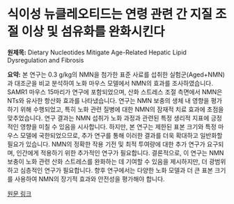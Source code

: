 # 식이성 뉴클레오티드는 연령 관련 간 지질 조절 이상 및 섬유화를 완화시킨다

**원제목:** Dietary Nucleotides Mitigate Age-Related Hepatic Lipid Dysregulation and Fibrosis

**요약:** 본 연구는 0.3 g/kg의 NMN을 첨가한 표준 사료를 섭취한 실험군(Aged+NMN)과 대조군을 비교 분석하여 노화 마우스 모델에서 NMN의 효과를 조사하였습니다.  SAMR1 마우스 15마리가 연구에 포함되었으며,  산화 스트레스 조절 측면에서 NMN은 NTs와 유사한 항산화 효과를 나타냈습니다.  연구는 NMN 보충의 생체 내 영향을 평가하기 위해 수행되었고, 특히 노화 관련 질병에 대한 NMN의 잠재적 치료 효과에 초점을 맞추었습니다.  연구 결과는 NMN 섭취가 노화 과정과 관련된 특정 생리적 지표에 긍정적인 영향을 미칠 수 있음을 시사합니다.  하지만, 본 연구는 제한된 표본 크기와 특정 마우스 모델에 국한되었으므로,  추가 연구를 통해 이러한 결과를 더욱 확대하고 일반화할 필요가 있습니다.  NMN의 정확한 작용 기전 및 최적 투여량에 대한 추가 연구가 요구되며,  인간에게 적용하기 위한 추가적인 연구가 필요합니다.  결론적으로, 이 연구는 NMN 보충이 노화 관련 산화 스트레스를 완화하는 데 기여할 수 있음을 제시하지만, 더 광범위하고 심층적인 연구가 필요합니다.  향후 연구에서는 다양한 노화 모델과 더 큰 표본 크기를 사용하여 NMN의 장기적 효과와 안전성을 평가해야 합니다.

[원문 링크](https://pubs.acs.org/doi/abs/10.1021/acs.jafc.4c10239)

